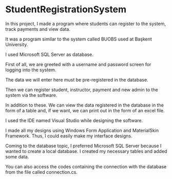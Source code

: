 # StudentRegistrationSystem

In this project, I made a program where students can register to the system, track payments and view data. 

It was a program similar to the system called BUOBS used at Başkent University.

I used Microsoft SQL Server as database.

First of all, we are greeted with a username and password screen for logging into the system. 

The data we will enter here must be pre-registered in the database. 

Then we can register student, instructor, payment and new admin to the system via the software. 

In addition to these. We can view the data registered in the database in the form of a table and, if we want, we can print out in the form of an excel file.

I used the IDE named Visual Studio while designing the software. 

I made all my designs using Windows Form Application and MaterialSkin Framework. Thus, I could easily make my interface designs.

Coming to the database topic, I preferred Microsoft SQL Server because I wanted to create a local database. I created my necessary tables and added some data. 

You can also access the codes containing the connection with the database from the file called connection.cs.
